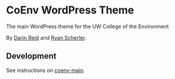 # CoEnv WordPress Theme

The main WordPress theme for the UW College of the Environment

By [Darin Reid](https://github.com/elcontraption) and [Ryan Scherler](https://github.com/ryanscherler/).

## Development
See instructions on [coenv-main](https://github.com/coenvweb/coenv-main).